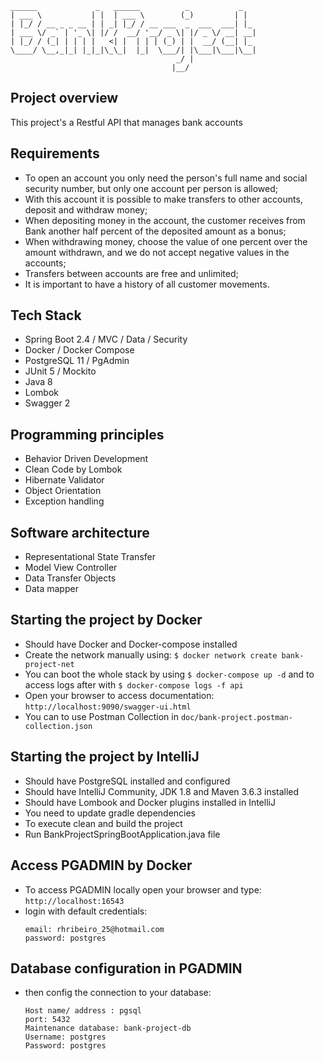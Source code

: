 ```
______             _   ______          _           _   
| ___ \           | |  | ___ \        (_)         | |  
| |_/ / __ _ _ __ | | _| |_/ / __ ___  _  ___  ___| |_ 
| ___ \/ _` | '_ \| |/ /  __/ '__/ _ \| |/ _ \/ __| __|
| |_/ / (_| | | | |   <| |  | | | (_) | |  __/ (__| |_ 
\____/ \__,_|_| |_|_|\_\_|  |_|  \___/| |\___|\___|\__|
                                     _/ |              
                                    |__/         
```
## Project overview

This project's a Restful API that manages bank accounts

## Requirements

- To open an account you only need the person's full name and social security number, but only one account per person is allowed;
- With this account it is possible to make transfers to other accounts, deposit and withdraw money;
- When depositing money in the account, the customer receives from Bank another half percent of the deposited amount as a bonus;
- When withdrawing money, choose the value of one percent over the amount withdrawn, and we do not accept negative values in the accounts;
- Transfers between accounts are free and unlimited;
- It is important to have a history of all customer movements.

## Tech Stack

- Spring Boot 2.4 / MVC / Data / Security
- Docker / Docker Compose
- PostgreSQL 11 / PgAdmin
- JUnit 5 / Mockito
- Java 8
- Lombok
- Swagger 2

## Programming principles

- Behavior Driven Development
- Clean Code by Lombok
- Hibernate Validator
- Object Orientation
- Exception handling

## Software architecture

- Representational State Transfer
- Model View Controller
- Data Transfer Objects
- Data mapper

## Starting the project by Docker

- Should have Docker and Docker-compose installed
- Create the network manually using: `$ docker network create bank-project-net`
- You can boot the whole stack by using `$ docker-compose up -d` and to access logs after with `$ docker-compose logs -f api`
- Open your browser to access documentation: `http://localhost:9090/swagger-ui.html`
- You can to use Postman Collection in `doc/bank-project.postman-collection.json`

## Starting the project by IntelliJ

- Should have PostgreSQL installed and configured
- Should have IntelliJ Community, JDK 1.8 and Maven 3.6.3 installed
- Should have Lombook and Docker plugins installed in IntelliJ
- You need to update gradle dependencies
- To execute clean and build the project
- Run BankProjectSpringBootApplication.java file

## Access PGADMIN by Docker

- To access PGADMIN locally open your browser and type: `http://localhost:16543`
- login with default credentials:
  ```
  email: rhribeiro_25@hotmail.com
  password: postgres
  ```

## Database configuration in PGADMIN

- then config the connection to your database:
  ```
  Host name/ address : pgsql
  port: 5432
  Maintenance database: bank-project-db
  Username: postgres
  Password: postgres
  ```
  

